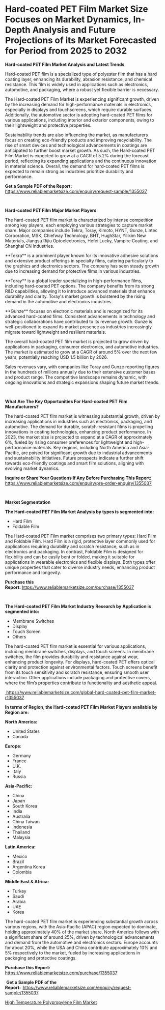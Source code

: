 <p><h1>Hard-coated PET Film Market Size Focuses on Market Dynamics, In-Depth Analysis and Future Projections of its Market Forecasted for Period from 2025 to 2032</h1></p><p><strong>Hard-coated PET Film Market Analysis and Latest Trends</strong></p>
<p><p>Hard-coated PET film is a specialized type of polyester film that has a hard coating layer, enhancing its durability, abrasion resistance, and chemical resistance. This film is widely used in applications such as electronics, automotive, and packaging, where a robust yet flexible barrier is necessary. </p><p>The Hard-coated PET Film Market is experiencing significant growth, driven by the increasing demand for high-performance materials in electronics, especially in displays and touchscreens, which require durable surfaces. Additionally, the automotive sector is adopting hard-coated PET films for various applications, including interior and exterior components, owing to their lightweight and protective properties. </p><p>Sustainability trends are also influencing the market, as manufacturers focus on creating eco-friendly products and improving recyclability. The rise of smart devices and technological advancements in coatings are anticipated to further boost market growth. As such, the Hard-coated PET Film Market is expected to grow at a CAGR of 5.2% during the forecast period, reflecting its expanding applications and the continuous innovation in material science. Overall, the demand for hard-coated PET films is expected to remain strong as industries prioritize durability and performance.</p></p>
<p><strong>Get a Sample PDF of the Report:&nbsp;</strong> <a href="https://www.reliablemarketsize.com/enquiry/request-sample/1355037?utm_campaign=2213&utm_medium=2&utm_source=Github&utm_content=ia&utm_term=04022025&utm_id=hard-coated-pet-film">https://www.reliablemarketsize.com/enquiry/request-sample/1355037</a></p>
<p>&nbsp;</p>
<p><strong>Hard-coated PET Film Major Market Players</strong></p>
<p><p>The hard-coated PET film market is characterized by intense competition among key players, each employing various strategies to capture market share. Major companies include Tekra, Toray, Kimoto, HYNT, Gunze, Lintec Corporation, MSK, Chiefway Technology, BHT, HughStar, Yilikim New Materials, Jiangsu Rijiu Optoelectronics, Hefei Lucky, Vampire Coating, and Shanghai CN Industries.</p><p>**Tekra** is a prominent player known for its innovative adhesive solutions and extensive product offerings in specialty films, catering particularly to the graphics and electronics sectors. The company has seen steady growth due to increasing demand for protective films in various industries.</p><p>**Toray** is a global leader specializing in high-performance films, including hard-coated PET options. The company benefits from its strong R&D capabilities, allowing it to introduce advanced materials that enhance durability and clarity. Toray's market growth is bolstered by the rising demand in the automotive and electronics industries.</p><p>**Gunze** focuses on electronic materials and is recognized for its advanced hard-coated films. Consistent advancements in technology and strategic collaborations have contributed to its revenue growth. Gunze is well-positioned to expand its market presence as industries increasingly migrate toward lightweight and resilient materials.</p><p>The overall hard-coated PET film market is projected to grow driven by applications in packaging, consumer electronics, and automotive industries. The market is estimated to grow at a CAGR of around 5% over the next few years, potentially reaching USD 1.5 billion by 2026. </p><p>Sales revenues vary, with companies like Toray and Gunze reporting figures in the hundreds of millions annually due to their extensive customer bases and product range. The competitive landscape remains dynamic, with ongoing innovations and strategic expansions shaping future market trends.</p></p>
<p>&nbsp;</p>
<p><strong>What Are The Key Opportunities For Hard-coated PET Film Manufacturers?</strong></p>
<p><p>The hard-coated PET film market is witnessing substantial growth, driven by increasing applications in industries such as electronics, packaging, and automotive. The demand for durable, scratch-resistant films is propelling innovations in coating technologies, enhancing product performance. In 2023, the market size is projected to expand at a CAGR of approximately 6%, fueled by rising consumer preferences for lightweight and high-performance materials. Key regions, including North America and Asia-Pacific, are poised for significant growth due to industrial advancements and sustainability initiatives. Future prospects indicate a further shift towards eco-friendly coatings and smart film solutions, aligning with evolving market dynamics.</p></p>
<p><strong>Inquire or Share Your Questions If Any Before Purchasing This Report:</strong> <a href="https://www.reliablemarketsize.com/enquiry/pre-order-enquiry/1355037?utm_campaign=2213&utm_medium=2&utm_source=Github&utm_content=ia&utm_term=04022025&utm_id=hard-coated-pet-film">https://www.reliablemarketsize.com/enquiry/pre-order-enquiry/1355037</a></p>
<p>&nbsp;</p>
<p><strong>Market Segmentation</strong></p>
<p><strong>The Hard-coated PET Film Market Analysis by types is segmented into:</strong></p>
<p><ul><li>Hard Film</li><li>Foldable Film</li></ul></p>
<p><p>The Hard-coated PET Film market comprises two primary types: Hard Film and Foldable Film. Hard Film is a rigid, protective layer commonly used for applications requiring durability and scratch resistance, such as in electronics and packaging. In contrast, Foldable Film is designed for flexibility and can be easily bent or folded, making it suitable for applications in wearable electronics and flexible displays. Both types offer unique properties that cater to diverse industry needs, enhancing product performance and longevity.</p></p>
<p><strong>Purchase this Report:&nbsp;</strong><a href="https://www.reliablemarketsize.com/purchase/1355037?utm_campaign=2213&utm_medium=2&utm_source=Github&utm_content=ia&utm_term=04022025&utm_id=hard-coated-pet-film">https://www.reliablemarketsize.com/purchase/1355037</a></p>
<p>&nbsp;</p>
<p><strong>The Hard-coated PET Film Market Industry Research by Application is segmented into:</strong></p>
<p><ul><li>Membrane Switches</li><li>Display</li><li>Touch Screen</li><li>Others</li></ul></p>
<p><p>The hard-coated PET film market is essential for various applications, including membrane switches, displays, and touch screens. In membrane switches, the film provides durability and resistance against wear, enhancing product longevity. For displays, hard-coated PET offers optical clarity and protection against environmental factors. Touch screens benefit from its touch sensitivity and scratch resistance, ensuring smooth user interaction. Other applications include packaging and protective covers, where the film’s properties contribute to functionality and aesthetic appeal.</p></p>
<p><a href="https://www.reliablemarketsize.com/global-hard-coated-pet-film-market-r1355037?utm_campaign=2213&utm_medium=2&utm_source=Github&utm_content=ia&utm_term=04022025&utm_id=hard-coated-pet-film">&nbsp;https://www.reliablemarketsize.com/global-hard-coated-pet-film-market-r1355037</a></p>
<p><strong>In terms of Region, the Hard-coated PET Film Market Players available by Region are:</strong></p>
<p>
    <p> <strong> North America: </strong>
        <ul>
            <li>United States</li>
            <li>Canada</li>
        </ul>
        </p> 
    <p> <strong> Europe: </strong>
        <ul>
            <li>Germany</li>
            <li>France</li>
            <li>U.K.</li>
            <li>Italy</li>
            <li>Russia</li>
        </ul>
        </p> 
    <p> <strong> Asia-Pacific: </strong>
        <ul>
            <li>China</li>
            <li>Japan</li>
            <li>South Korea</li>
            <li>India</li>
            <li>Australia</li>
            <li>China Taiwan</li>
            <li>Indonesia</li>
            <li>Thailand</li>
            <li>Malaysia</li>
        </ul>
        </p> 
    <p> <strong> Latin America: </strong>
        <ul>
            <li>Mexico</li>
            <li>Brazil</li>
            <li>Argentina Korea</li>
            <li>Colombia</li>
        </ul>
        </p> 
    <p> <strong> Middle East & Africa: </strong>
        <ul>
            <li>Turkey</li>
            <li>Saudi</li>
            <li>Arabia</li>
            <li>UAE</li>
            <li>Korea</li>
        </ul>
    </p>
    </p>
<p><p>The hard-coated PET film market is experiencing substantial growth across various regions, with the Asia-Pacific (APAC) region expected to dominate, holding approximately 40% of the market share. North America follows with a significant share of around 25%, driven by technological advancements and demand from the automotive and electronics sectors. Europe accounts for about 20%, while the USA and China contribute approximately 10% and 5% respectively to the market, fueled by increasing applications in packaging and protective coatings.</p></p>
<p><strong>Purchase this Report: </strong><a href="https://www.reliablemarketsize.com/purchase/1355037?utm_campaign=2213&utm_medium=2&utm_source=Github&utm_content=ia&utm_term=04022025&utm_id=hard-coated-pet-film">https://www.reliablemarketsize.com/purchase/1355037</a></p>
<p>&nbsp;<strong>Get a Sample PDF of the Report:&nbsp;&nbsp;</strong><a href="https://www.reliablemarketsize.com/enquiry/request-sample/1355037?utm_campaign=2213&utm_medium=2&utm_source=Github&utm_content=ia&utm_term=04022025&utm_id=hard-coated-pet-film">https://www.reliablemarketsize.com/enquiry/request-sample/1355037</a></p>
<p><strong></strong></p>
<p><p><a href="https://github.com/FahadAhmed223/Market-Research-Report-List-1/blob/main/high-temperature-polypropylene-film-market.md?utm_campaign=2213&utm_medium=2&utm_source=Github&utm_content=ia&utm_term=04022025&utm_id=hard-coated-pet-film">High Temperature Polypropylene Film Market</a></p></p>